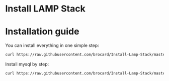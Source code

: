 # Install LAMP Stack


Installation guide
==================

You can install everything in one simple step:

``` sh
curl https://raw.githubusercontent.com/brocard/Install-Lamp-Stack/master/install-httpd.sh | sh 
```

Install mysql by step:

``` sh
curl https://raw.githubusercontent.com/brocard/Install-Lamp-Stack/master/install-mysql.sh | sh
```
